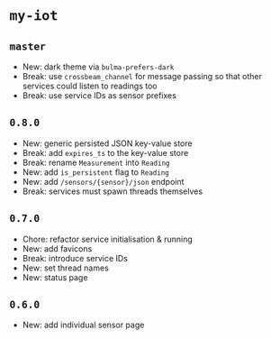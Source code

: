 # `my-iot`

## `master`

- New: dark theme via `bulma-prefers-dark`
- Break: use `crossbeam_channel` for message passing so that other services could listen to readings too
- Break: use service IDs as sensor prefixes

## `0.8.0`

- New: generic persisted JSON key-value store
- Break: add `expires_ts` to the key-value store
- Break: rename `Measurement` into `Reading`
- New: add `is_persistent` flag to `Reading`
- New: add `/sensors/{sensor}/json` endpoint
- Break: services must spawn threads themselves

## `0.7.0`

- Chore: refactor service initialisation & running
- New: add favicons
- Break: introduce service IDs
- New: set thread names
- New: status page

## `0.6.0`

- New: add individual sensor page
